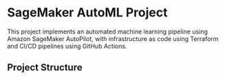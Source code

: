 # SageMaker AutoML Project

This project implements an automated machine learning pipeline using Amazon SageMaker AutoPilot, with infrastructure as code using Terraform and CI/CD pipelines using GitHub Actions.

## Project Structure 